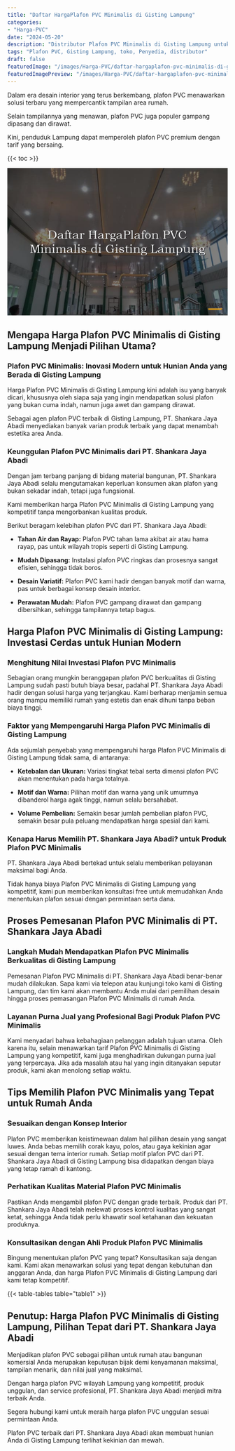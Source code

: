 ```yaml
---
title: "Daftar HargaPlafon PVC Minimalis di Gisting Lampung"
categories:
- "Harga-PVC"
date: "2024-05-20"
description: "Distributor Plafon PVC Minimalis di Gisting Lampung untuk tempat tinggal, perkantoran, dan toko. Panel terbaik, beragam motif, warna elegan, beserta jasa instalasi ditangani oleh tim profesional dan garansi resmi!|Jasa distribusi Plafon PVC Minimalis di Gisting Lampung untuk keperluan tempat tinggal, kantor, maupun toko, beserta produk unggulan dan penempatan oleh tim berpengalaman dan jaminan resmi.|Solusi Plafon PVC Minimalis di Gisting Lampung yang terpercaya bagi hunian, perkantoran, dan toko, dengan produk berkualitas dan pemasangan dikerjakan oleh teknisi profesional serta jaminan resmi.|Distribusi Plafon PVC Minimalis di Gisting Lampung bagi rumah, office, serta gerai, dengan produk berkualitas dan penempatan oleh teknisi berpengalaman, dilengkapi beserta kepastian resmi.}"
tags: "Plafon PVC, Gisting Lampung, toko, Penyedia, distributor"
draft: false
featuredImage: "/images/Harga-PVC/daftar-hargaplafon-pvc-minimalis-di-gisting-lampung.png"
featuredImagePreview: "/images/Harga-PVC/daftar-hargaplafon-pvc-minimalis-di-gisting-lampung.png"
---
```


Dalam era desain interior yang terus berkembang, plafon PVC menawarkan solusi terbaru yang mempercantik tampilan area rumah.

Selain tampilannya yang menawan, plafon PVC juga populer gampang dipasang dan dirawat.

Kini, penduduk Lampung dapat memperoleh plafon PVC premium dengan tarif yang bersaing.

{{< toc >}}

![Daftar HargaPlafon PVC Minimalis di Gisting Lampung](/images/Harga-PVC/Daftar-HargaPlafon-PVC-Minimalis-di-Gisting-Lampung.png)

## Mengapa Harga Plafon PVC Minimalis di Gisting Lampung Menjadi Pilihan Utama?

### Plafon PVC Minimalis: Inovasi Modern untuk Hunian Anda yang Berada di Gisting Lampung

Harga Plafon PVC Minimalis di Gisting Lampung kini adalah isu yang banyak dicari, khususnya oleh siapa saja yang ingin mendapatkan solusi plafon yang bukan cuma indah, namun juga awet dan gampang dirawat.

Sebagai agen plafon PVC terbaik di Gisting Lampung, PT. Shankara Jaya Abadi menyediakan banyak varian produk terbaik yang dapat menambah estetika area Anda.

### Keunggulan Plafon PVC Minimalis dari PT. Shankara Jaya Abadi

Dengan jam terbang panjang di bidang material bangunan, PT. Shankara Jaya Abadi selalu mengutamakan keperluan konsumen akan plafon yang bukan sekadar indah, tetapi juga fungsional.

Kami memberikan harga Plafon PVC Minimalis di Gisting Lampung yang kompetitif tanpa mengorbankan kualitas produk.

Berikut beragam kelebihan plafon PVC dari PT. Shankara Jaya Abadi:

- **Tahan Air dan Rayap:** Plafon PVC tahan lama akibat air atau hama rayap, pas untuk wilayah tropis seperti di Gisting Lampung.

- **Mudah Dipasang:** Instalasi plafon PVC ringkas dan prosesnya sangat efisien, sehingga tidak boros.

- **Desain Variatif:** Plafon PVC kami hadir dengan banyak motif dan warna, pas untuk berbagai konsep desain interior.

- **Perawatan Mudah:** Plafon PVC gampang dirawat dan gampang dibersihkan, sehingga tampilannya tetap bagus.

## Harga Plafon PVC Minimalis di Gisting Lampung: Investasi Cerdas untuk Hunian Modern

### Menghitung Nilai Investasi Plafon PVC Minimalis

Sebagian orang mungkin beranggapan plafon PVC berkualitas di Gisting Lampung sudah pasti butuh biaya besar, padahal PT. Shankara Jaya Abadi hadir dengan solusi harga yang terjangkau. Kami berharap menjamin semua orang mampu memiliki rumah yang estetis dan enak dihuni tanpa beban biaya tinggi.

### Faktor yang Mempengaruhi Harga Plafon PVC Minimalis di Gisting Lampung

Ada sejumlah penyebab yang mempengaruhi harga Plafon PVC Minimalis di Gisting Lampung tidak sama, di antaranya:

- **Ketebalan dan Ukuran:** Variasi tingkat tebal serta dimensi plafon PVC akan menentukan pada harga totalnya.

- **Motif dan Warna:** Pilihan motif dan warna yang unik umumnya dibanderol harga agak tinggi, namun selalu bersahabat.

- **Volume Pembelian:** Semakin besar jumlah pembelian plafon PVC, semakin besar pula peluang mendapatkan harga spesial dari kami.

### Kenapa Harus Memilih PT. Shankara Jaya Abadi? untuk Produk Plafon PVC Minimalis

PT. Shankara Jaya Abadi bertekad untuk selalu memberikan pelayanan maksimal bagi Anda.

Tidak hanya biaya Plafon PVC Minimalis di Gisting Lampung yang kompetitif, kami pun memberikan konsultasi free untuk memudahkan Anda menentukan plafon sesuai dengan permintaan serta dana.

## Proses Pemesanan Plafon PVC Minimalis di PT. Shankara Jaya Abadi

### Langkah Mudah Mendapatkan Plafon PVC Minimalis Berkualitas di Gisting Lampung

Pemesanan Plafon PVC Minimalis di PT. Shankara Jaya Abadi benar-benar mudah dilakukan. Sapa kami via telepon atau kunjungi toko kami di Gisting Lampung, dan tim kami akan membantu Anda mulai dari pemilihan desain hingga proses pemasangan Plafon PVC Minimalis di rumah Anda.

### Layanan Purna Jual yang Profesional Bagi Produk Plafon PVC Minimalis

Kami menyadari bahwa kebahagiaan pelanggan adalah tujuan utama. Oleh karena itu, selain menawarkan tarif Plafon PVC Minimalis di Gisting Lampung yang kompetitif, kami juga menghadirkan dukungan purna jual yang terpercaya. Jika ada masalah atau hal yang ingin ditanyakan seputar produk, kami akan menolong setiap waktu.

## Tips Memilih Plafon PVC Minimalis yang Tepat untuk Rumah Anda

### Sesuaikan dengan Konsep Interior

Plafon PVC memberikan keistimewaan dalam hal pilihan desain yang sangat luwes. Anda bebas memilih corak kayu, polos, atau gaya kekinian agar sesuai dengan tema interior rumah. Setiap motif plafon PVC dari PT. Shankara Jaya Abadi di Gisting Lampung bisa didapatkan dengan biaya yang tetap ramah di kantong.

### Perhatikan Kualitas Material Plafon PVC Minimalis

Pastikan Anda mengambil plafon PVC dengan grade terbaik. Produk dari PT. Shankara Jaya Abadi telah melewati proses kontrol kualitas yang sangat ketat, sehingga Anda tidak perlu khawatir soal ketahanan dan kekuatan produknya.

### Konsultasikan dengan Ahli Produk Plafon PVC Minimalis

Bingung menentukan plafon PVC yang tepat? Konsultasikan saja dengan kami. Kami akan menawarkan solusi yang tepat dengan kebutuhan dan anggaran Anda, dan harga Plafon PVC Minimalis di Gisting Lampung dari kami tetap kompetitif.

{{< table-tables table="table1" >}}

## Penutup: Harga Plafon PVC Minimalis di Gisting Lampung, Pilihan Tepat dari PT. Shankara Jaya Abadi

Menjadikan plafon PVC sebagai pilihan untuk rumah atau bangunan komersial Anda merupakan keputusan bijak demi kenyamanan maksimal, tampilan menarik, dan nilai jual yang maksimal.

Dengan harga plafon PVC wilayah Lampung yang kompetitif, produk unggulan, dan service profesional, PT. Shankara Jaya Abadi menjadi mitra terbaik Anda.

Segera hubungi kami untuk meraih harga plafon PVC unggulan sesuai permintaan Anda.

Plafon PVC terbaik dari PT. Shankara Jaya Abadi akan membuat hunian Anda di Gisting Lampung terlihat kekinian dan mewah.
